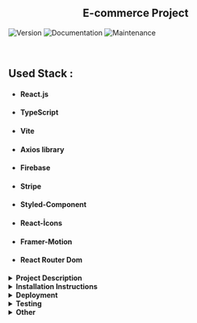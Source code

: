<h2  align="center">E-commerce Project</h2>
<p>
  <img alt="Version" src="https://img.shields.io/badge/version-1.0.0-blue.svg?cacheSeconds=2592000" />
 <img alt="Documentation" src="https://img.shields.io/badge/documentation-yes-brightgreen.svg" />
 <img alt="Maintenance" src="https://img.shields.io/badge/Maintained%3F-yes-green.svg" />

</p>

<br>

## Used Stack :

- #### React.js
- #### TypeScript
- #### Vite
- #### Axios library
- #### Firebase
- #### Stripe
- #### Styled-Component
- #### React-İcons
- #### Framer-Motion
- #### React Router Dom
<details><summary><b>Project Description</b></summary><br>
  <p>Hello everybody,
    in this project, i will build an app that allows the visitor to search Github users and display some useful info about the Github user, like the amount of repos list of followers, most star repo and etc. 
  </p>
</details>

<details><summary><b>Installation Instructions</b></summary><br>

<summary>You must have the Node.js and npm  installed before this steps.For more[Node.js](https://nodejs.org/en/download/) </summary><br/>

1. Clone the Repo:

```

$ git clone https://github.com/mslmyrtd/ada-decoration.git

$ cd SmartPulse

```

2. Install the app with the help of `package.json`:

```
$ yarn install
```

or with npm

```
$npm i
```

3. Start the server :

```
$ yarn build
$yarn start
```

    with npm

```
$ npm run build
$npm run start
```

Default Express.js routes are start with /api
Graphql routes starts with /graphql

</details>

<details><summary><b>Deployment </b></summary><br>

Deployed at Netlify @ <br> https://ada-decoration.netlify.app/
Graphql queries can be done at @

Check collection with Postman : <br>

<p  align="left">

[![Run in Postman](https://run.pstmn.io/button.svg)](https://www.getpostman.com/collections/23b635b4e7b2192c870b)
  
[Netlify](https://www.netlify.com/)

## Additional Info

#### Redirects with react-router-dom

In order for routing to work on netlify, redirects was added to the public folder

- \_redirects file in public

```

/*    /index.html   200

```

[Redirects Blog Post](https://dev.to/dance2die/page-not-found-on-netlify-with-react-router-58mc)

#### Warnings and create-react-app

package.json

```js
"build": "CI= react-scripts build",
```

[create-react-app Warning Fix Blog Post](https://community.netlify.com/t/how-to-fix-build-failures-with-create-react-app-in-production/17752)

</p>
  
</details>
<details><summary><b>Testing </b></summary><br>

After cloning the app and installation process please run :

```
$yarn test
```

</details>

<details><summary><b>Other</b></summary><br>

## Authors

👤 Müslüm Yurtada

- Github: [https://github.com/mslmyrtd)

## How to contribute ?

Contributions, issues and feature requests are welcome!
Feel free to check issues page.

Fork it (https://github.com/mslmyrtd/ada-decoration/fork) <br>
Create your working branch (git checkout -b [choose-a-name]) <br>
Commit your changes (git commit-m "commit") <br>
Push to the branch (git push origin [chosen-name]) <br>
Create a new Pull Request

</details>
